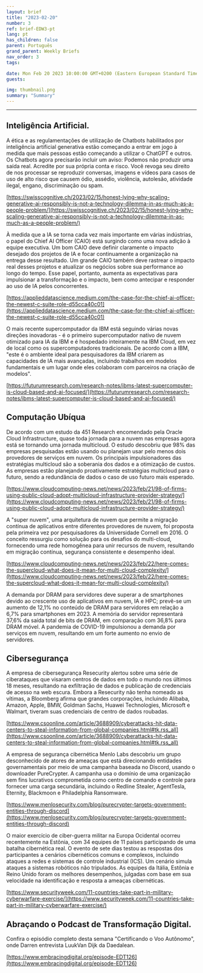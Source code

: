 ```yaml
---
layout: brief
title: "2023-02-20"
number: 3
ref: brief-EDW3-pt
lang: pt
has_children: false
parent: Português
grand_parent: Weekly Briefs
nav_order: 3
tags:

date: Mon Feb 20 2023 10:00:00 GMT+0200 (Eastern European Standard Time)
guests:

img: thumbnail.png
summary: "Summary"
---
```




---

## Inteligência Artificial.

A ética e as regulamentações de utilização de Chatbots habilitados por inteligência artificial generativa estão começando a entrar em jogo à medida que mais pessoas estão começando a utilizar o ChatGPT e outros. Os Chatbots agora precisarão incluir um aviso: Podemos não produzir uma saída real. Acredite por sua própria conta e risco. Você revoga seu direito de nos processar se reproduzir conversas, imagens e vídeos para casos de uso de alto risco que causem ódio, assédio, violência, autolesão, atividade ilegal, engano, discriminação ou spam.

[https://swisscognitive.ch/2023/02/15/honest-lying-why-scaling-generative-ai-responsibly-is-not-a-technology-dilemma-in-as-much-as-a-people-problem/](https://swisscognitive.ch/2023/02/15/honest-lying-why-scaling-generative-ai-responsibly-is-not-a-technology-dilemma-in-as-much-as-a-people-problem/)

À medida que a IA se torna cada vez mais importante em várias indústrias, o papel do Chief AI Officer (CAIO) está surgindo como uma nova adição à equipe executiva. Um bom CAIO deve definir claramente o impacto desejado dos projetos de IA e focar continuamente a organização na entrega desse resultado. Um grande CAIO também deve rastrear o impacto real desses projetos e atualizar os negócios sobre sua performance ao longo do tempo. Esse papel, portanto, aumenta as expectativas para impulsionar a transformação e o impacto, bem como antecipar e responder ao uso de IA pelos concorrentes.

[https://applieddatascience.medium.com/the-case-for-the-chief-ai-officer-the-newest-c-suite-role-d55cca40c01](https://applieddatascience.medium.com/the-case-for-the-chief-ai-officer-the-newest-c-suite-role-d55cca40c01)

O mais recente supercomputador da IBM está seguindo várias novas direções inovadoras - é o primeiro supercomputador nativo de nuvem otimizado para IA da IBM e é hospedado inteiramente na IBM Cloud, em vez de local como os supercomputadores tradicionais. De acordo com a IBM, "este é o ambiente ideal para pesquisadores da IBM criarem as capacidades de IA mais avançadas, incluindo trabalhos em modelos fundamentais e um lugar onde eles colaboram com parceiros na criação de modelos".

[https://futurumresearch.com/research-notes/ibms-latest-supercomputer-is-cloud-based-and-ai-focused/](https://futurumresearch.com/research-notes/ibms-latest-supercomputer-is-cloud-based-and-ai-focused/)

## Computação Ubíqua

De acordo com um estudo da 451 Research encomendado pela Oracle Cloud Infrastructure, quase toda jornada para a nuvem nas empresas agora está se tornando uma jornada multicloud. O estudo descobriu que 98% das empresas pesquisadas estão usando ou planejam usar pelo menos dois provedores de serviços em nuvem. Os principais impulsionadores das estratégias multicloud são a soberania dos dados e a otimização de custos. As empresas estão planejando proativamente estratégias multicloud para o futuro, sendo a redundância de dados o caso de uso futuro mais esperado.

[https://www.cloudcomputing-news.net/news/2023/feb/21/98-of-firms-using-public-cloud-adopt-multicloud-infrastructure-provider-strategy/](https://www.cloudcomputing-news.net/news/2023/feb/21/98-of-firms-using-public-cloud-adopt-multicloud-infrastructure-provider-strategy/)

A "super nuvem", uma arquitetura de nuvem que permite a migração contínua de aplicativos entre diferentes provedores de nuvem, foi proposta pela primeira vez por pesquisadores da Universidade Cornell em 2016. O conceito ressurgiu como solução para os desafios do multi-cloud, fornecendo uma rede homogênea para unir recursos de nuvem, resultando em migração contínua, segurança consistente e desempenho ideal.

[https://www.cloudcomputing-news.net/news/2023/feb/22/here-comes-the-supercloud-what-does-it-mean-for-multi-cloud-complexity/](https://www.cloudcomputing-news.net/news/2023/feb/22/here-comes-the-supercloud-what-does-it-mean-for-multi-cloud-complexity/)

A demanda por DRAM para servidores deve superar a de smartphones devido ao crescente uso de aplicativos em nuvem, IA e HPC; prevê-se um aumento de 12,1% no conteúdo de DRAM para servidores em relação a 6,7% para smartphones em 2023. A memória do servidor representará 37,6% da saída total de bits de DRAM, em comparação com 36,8% para DRAM móvel. A pandemia de COVID-19 impulsionou a demanda por serviços em nuvem, resultando em um forte aumento no envio de servidores.

## Cibersegurança

A empresa de cibersegurança Resecurity alertou sobre uma série de ciberataques que visaram centros de dados em todo o mundo nos últimos 18 meses, resultando na exfiltração de dados e publicação de credenciais de acesso na web escura. Embora a Resecurity não tenha nomeado as vítimas, a Bloomberg afirma que grandes corporações, incluindo Alibaba, Amazon, Apple, BMW, Goldman Sachs, Huawei Technologies, Microsoft e Walmart, tiveram suas credenciais de centro de dados roubadas.

[https://www.csoonline.com/article/3688909/cyberattacks-hit-data-centers-to-steal-information-from-global-companies.html#tk.rss_all](https://www.csoonline.com/article/3688909/cyberattacks-hit-data-centers-to-steal-information-from-global-companies.html#tk.rss_all)

A empresa de segurança cibernética Menlo Labs descobriu um grupo desconhecido de atores de ameaças que está direcionando entidades governamentais por meio de uma campanha baseada no Discord, usando o downloader PureCrypter. A campanha usa o domínio de uma organização sem fins lucrativos comprometida como centro de comando e controle para fornecer uma carga secundária, incluindo o Redline Stealer, AgentTesla, Eternity, Blackmoon e Philadelphia Ransomware.

[https://www.menlosecurity.com/blog/purecrypter-targets-government-entities-through-discord](https://www.menlosecurity.com/blog/purecrypter-targets-government-entities-through-discord)

O maior exercício de ciber-guerra militar na Europa Ocidental ocorreu recentemente na Estônia, com 34 equipes de 11 países participando de uma batalha cibernética real. O evento de sete dias testou as respostas dos participantes a cenários cibernéticos comuns e complexos, incluindo ataques a redes e sistemas de controle industrial (ICS). Um cenário simula ataques a sistemas robóticos não tripulados. As equipes da Itália, Estônia e Reino Unido foram os melhores desempenhos, julgadas com base em sua velocidade na identificação e resposta a ameaças cibernéticas.

[https://www.securityweek.com/11-countries-take-part-in-military-cyberwarfare-exercise/](https://www.securityweek.com/11-countries-take-part-in-military-cyberwarfare-exercise/)

## Abraçando o Podcast de Transformação Digital.

Confira o episódio completo desta semana "Certificando o Voo Autônomo", onde Darren entrevista LuukVan Dijk da Daedalean.

[https://www.embracingdigital.org/episode-EDT126](https://www.embracingdigital.org/episode-EDT126)


